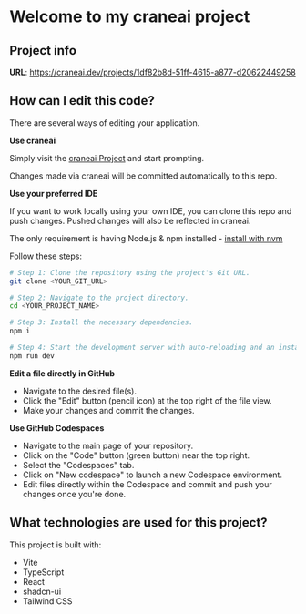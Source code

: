 # Welcome to my craneai project

## Project info

**URL**: https://craneai.dev/projects/1df82b8d-51ff-4615-a877-d20622449258

## How can I edit this code?

There are several ways of editing your application.

**Use craneai**

Simply visit the [craneai Project](https://craneai.dev/projects/1df82b8d-51ff-4615-a877-d20622449258) and start prompting.

Changes made via craneai will be committed automatically to this repo.

**Use your preferred IDE**

If you want to work locally using your own IDE, you can clone this repo and push changes. Pushed changes will also be reflected in craneai.

The only requirement is having Node.js & npm installed - [install with nvm](https://github.com/nvm-sh/nvm#installing-and-updating)

Follow these steps:

```sh
# Step 1: Clone the repository using the project's Git URL.
git clone <YOUR_GIT_URL>

# Step 2: Navigate to the project directory.
cd <YOUR_PROJECT_NAME>

# Step 3: Install the necessary dependencies.
npm i

# Step 4: Start the development server with auto-reloading and an instant preview.
npm run dev
```

**Edit a file directly in GitHub**

- Navigate to the desired file(s).
- Click the "Edit" button (pencil icon) at the top right of the file view.
- Make your changes and commit the changes.

**Use GitHub Codespaces**

- Navigate to the main page of your repository.
- Click on the "Code" button (green button) near the top right.
- Select the "Codespaces" tab.
- Click on "New codespace" to launch a new Codespace environment.
- Edit files directly within the Codespace and commit and push your changes once you're done.

## What technologies are used for this project?

This project is built with:

- Vite
- TypeScript
- React
- shadcn-ui
- Tailwind CSS

